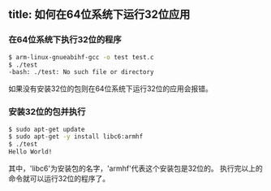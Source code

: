 title: 如何在64位系统下运行32位应用
---
### 在64位系统下执行32位的程序
```sh
$ arm-linux-gnueabihf-gcc -o test test.c
$ ./test   
-bash: ./test: No such file or directory
```
如果没有安装32位的包则在64位系统下运行32位的应用会报错。
### 安装32位的包并执行
```sh
$ sudo apt-get update
$ sudo apt-get -y install libc6:armhf
$ ./test  
Hello World!
```
其中，'libc6'为安装包的名字，'armhf'代表这个安装包是32位的。
执行完以上的命令就可以运行32位的程序了。

